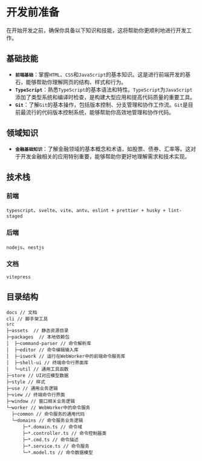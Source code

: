 # 开发前准备

在开始开发之前，确保你具备以下知识和技能，这将帮助你更顺利地进行开发工作。

## 基础技能

- **`前端基础`**：掌握`HTML`、`CSS`和`JavaScript`的基本知识。这是进行前端开发的基石，能够帮助你理解网页的结构、样式和行为。
- **`TypeScript`**：熟悉`TypeScript`的基本语法和特性。`TypeScript`为`JavaScript`添加了类型系统和编译时检查，是构建大型应用和提高代码质量的重要工具。
- **`Git`**：了解`Git`的基本操作，包括版本控制、分支管理和协作工作流。`Git`是目前最流行的代码版本控制系统，能够帮助你高效地管理和协作代码。

## 领域知识

- **`金融基础知识`**：了解金融领域的基本概念和术语，如股票、债券、汇率等。这对于开发金融相关的应用特别重要，能够帮助你更好地理解需求和技术实现。

## 技术栈

### 前端

`typescript`、`svelte`、`vite`、`antv`、`eslint + prettier + husky + lint-staged`

### 后端

`nodejs`、`nestjs`

### 文档

`vitepress`

## 目录结构

```
docs // 文档
cli // 脚手架工具
src
├─assets  // 静态资源目录
├─packages  // 本地依赖包
│  ├─command-parser // 命令解析库
│  ├─editor // 命令编辑输入库
│  ├─iswork // 运行在WebWorker中的前端命令服务库
│  ├─shell-ui // 终端命令行界面库
│  └─util // 通用工具函数
├─store // UI对应模型数据
├─style // 样式
├─use // 通用业务逻辑
├─view // 终端命令行界面
├─window // 窗口相关业务逻辑
└─worker // WebWorker中的命令服务
  ├─common // 命令服务的通用代码
  └─domains // 命令服务业务逻辑
      ├─*.domain.ts // 命令域
      ├─*.controller.ts // 命令控制器类
      ├─*.cmd.ts // 命令描述
      ├─*.service.ts // 命令服务
      └─*.model.ts // 命令数据模型
```
